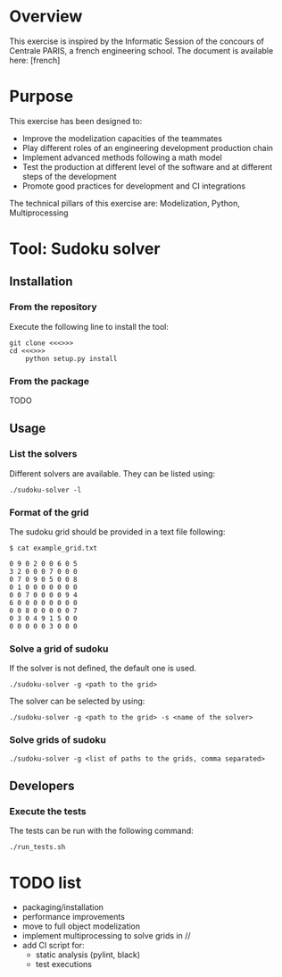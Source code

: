 # Overview

This exercise is inspired by the Informatic Session of the concours of Centrale PARIS, a french engineering school.
The document is available here: <link> [french]

# Purpose

This exercise has been designed to:

- Improve the modelization capacities of the teammates
- Play different roles of an engineering development production chain
- Implement advanced methods following a math model
- Test the production at different level of the software and at different steps of the development
- Promote good practices for development and CI integrations

The technical pillars of this exercise are: Modelization, Python, Multiprocessing

# Tool: Sudoku solver

## Installation

### From the repository

Execute the following line to install the tool:

	git clone <<<>>>
	cd <<<>>>
        python setup.py install

### From the package

TODO


## Usage


### List the solvers

Different solvers are available. They can be listed using:

	./sudoku-solver -l

### Format of the grid

The sudoku grid should be provided in a text file following:

	$ cat example_grid.txt

	0 9 0 2 0 0 6 0 5
	3 2 0 0 0 7 0 0 0
	0 7 0 9 0 5 0 0 8
	0 1 0 0 0 0 0 0 0
	0 0 7 0 0 0 0 9 4
	6 0 0 0 0 0 0 0 0
	0 0 8 0 0 0 0 0 7
	0 3 0 4 9 1 5 0 0
	0 0 0 0 0 3 0 0 0	

### Solve a grid of sudoku

If the solver is not defined, the default one is used.

	./sudoku-solver -g <path to the grid>

The solver can be selected by using:

	./sudoku-solver -g <path to the grid> -s <name of the solver>


### Solve grids of sudoku

	./sudoku-solver -g <list of paths to the grids, comma separated>


## Developers

### Execute the tests

The tests can be run with the following command:

	./run_tests.sh


# TODO list


- packaging/installation
- performance improvements
- move to full object modelization
- implement multiprocessing to solve grids in //
- add CI script for:
	- static analysis (pylint, black)
	- test executions
